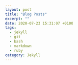 ```yaml
---
layout: post
title: "Blog Posts"
excerpt: ""
date: 2020-07-23 15:31:07 +0100
tags:
  - jekyll
  - git
  - bash
  - markdown
  - ruby
category: Jekyll
---
```


